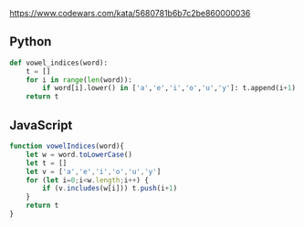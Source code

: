 https://www.codewars.com/kata/5680781b6b7c2be860000036

## Python
```python
def vowel_indices(word):
    t = []
    for i in range(len(word)):
        if word[i].lower() in ['a','e','i','o','u','y']: t.append(i+1)
    return t
```

## JavaScript
```js
function vowelIndices(word){
    let w = word.toLowerCase()
    let t = []
    let v = ['a','e','i','o','u','y']
    for (let i=0;i<w.length;i++) {
        if (v.includes(w[i])) t.push(i+1)
    }
    return t
}
```